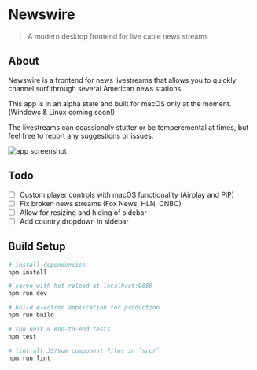 # Newswire

> A modern desktop frontend for live cable news streams

## About
Newswire is a frontend for news livestreams that allows you to quickly channel surf through several American news stations.

This app is in an alpha state and built for macOS only at the moment. (Windows & Linux coming soon!)

The livestreams can ocassionaly stutter or be temperemental at times, but feel free to report any suggestions or issues.

![app screenshot](https://github.com/pi-mont/newswire-desktop/blob/master/screen.png?raw=true)

## Todo
- [ ] Custom player controls with macOS functionality (Airplay and PiP)
- [ ] Fix broken news streams (Fox News, HLN, CNBC)
- [ ] Allow for resizing and hiding of sidebar
- [ ] Add country dropdown in sidebar

## Build Setup

``` bash
# install dependencies
npm install

# serve with hot reload at localhost:9080
npm run dev

# build electron application for production
npm run build

# run unit & end-to-end tests
npm test

# lint all JS/Vue component files in `src/`
npm run lint

```
